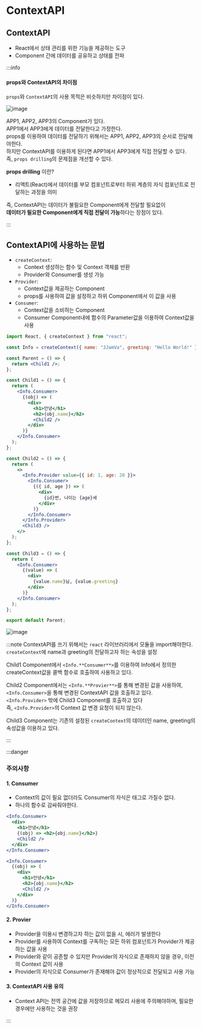 # ContextAPI

## ContextAPI

- React에서 상태 관리를 위한 기능을 제공하는 도구
- Component 간에 데이터를 공유하고 상태를 전파

:::info

#### props와 ContextAPI의 차이점

`props`와 `ContextAPI`의 사용 목적은 비슷하지만 차이점이 있다.<br/>

![image](https://github.com/JJamVa/JJamVa/assets/80045006/9c15d7c9-fbc1-4272-ab6e-7043aa663011)

APP1, APP2, APP3의 Component가 있다.<br/>
APP1에서 APP3에게 데이터를 전달한다고 가정한다.<br/>
props를 이용하여 데이터를 전달하기 위해서는 APP1, APP2, APP3의 순서로 전달해야한다.<br/>
하지만 ContextAPI를 이용하게 된다면 APP1에서 APP3에게 직접 전달할 수 있다.<br/>
즉, `props drilling`의 문제점을 개선할 수 있다.<br/>

**props drilling** 이란?
- 리액트(React)에서 데이터를 부모 컴포넌트로부터 하위 계층의 자식 컴포넌트로 전달하는 과정을 의미

즉, ContextAPI는 데이터가 불필요한 Component에게 전달할 필요없이<br/>
**데이터가 필요한 Component에게 직접 전달이 가능**하다는 장점이 있다.

:::

## ContextAPI에 사용하는 문법

- `createContext`:
  - Context 생성하는 함수 및 Context 객체를 반환
  - Provider와 Consumer를 생성 가능
- `Provider`:
  - Context값을 제공하는 Component
  - props를 사용하여 값을 설정하고 하위 Component에서 이 값을 사용
- `Consumer`:
  - Context값을 소비하는 Component
  - Consumer Component내에 함수의 Parameter값을 이용하여 Context값을 사용

```jsx
import React, { createContext } from "react";

const Info = createContext({ name: "JJamVa", greeting: "Hello World!" });

const Parent = () => {
  return <Child1 />;
};

const Child1 = () => {
  return (
    <Info.Consumer>
      {(obj) => (
        <div>
          <h1>안녕</h1>
          <h2>{obj.name}</h2>
          <Child2 />
        </div>
      )}
    </Info.Consumer>
  );
};

const Child2 = () => {
  return (
    <>
      <Info.Provider value={{ id: 1, age: 20 }}>
        <Info.Consumer>
          {({ id, age }) => (
            <div>
              {id}번, 나이는 {age}세
            </div>
          )}
        </Info.Consumer>
      </Info.Provider>
      <Child3 />
    </>
  );
};

const Child3 = () => {
  return (
    <Info.Consumer>
      {(value) => (
        <div>
          {value.name}님, {value.greeting}
        </div>
      )}
    </Info.Consumer>
  );
};

export default Parent;
```

![image](https://github.com/JJamVa/JJamVa/assets/80045006/f7b58cd1-81d4-4c3c-ac54-cb8d710483a4)

:::note
ContextAPI를 쓰기 위해서는 `react` 라이브러리에서 모듈을 import해야한다.<br/>
`createContext`에 name과 greeting의 전달하고자 하는 속성을 설정<br/>

Child1 Component에서 `<Info.**Consumer**>`를 이용하여 Info에서 정의한 createContext값을 콜백 함수로 호출하여 사용하고 있다.<br/>

Child2 Component에서는 `<Info.**Provier**>`를 통해 변경된 값을 사용하여,<br/>
`<Info.Consumer>`을 통해 변경된 ContextAPI 값을 호출하고 있다.<br/>
`<Info.Provider>` 밖에 Child3 Component를 호출하고 있다<br/>
즉, `<Info.Provider>`의 Context 값 변경 요청이 되지 않는다.<br/>

Child3 Component는 기존의 설정된 `createContext`의 데이터인 name, greeting의 속성값을 이용하고 있다.<br/>

:::

:::danger

### 주의사항

#### 1. Consumer

- Context의 값이 필요 없더라도 Consumer의 자식은 태그로 가질수 없다.
- 하나의 함수로 감싸줘야한다.

```jsx title="잘못된 예시 코드"
<Info.Consumer>
  <div>
    <h1>안녕</h1>
    {(obj) => <h2>{obj.name}</h2>}
    <Child2 />
  </div>
</Info.Consumer>
```

```jsx title="올바른 코드"
<Info.Consumer>
  {(obj) => (
    <div>
      <h1>안녕</h1>
      <h2>{obj.name}</h2>
      <Child2 />
    </div>
  )}
</Info.Consumer>
```

#### 2. Provier

- Provider을 이용시 변경하고자 하는 값이 없을 시, 에러가 발생한다
- Provider를 사용하여 Context를 구독하는 모든 하위 컴포넌트가 Provider가 제공하는 값을 사용
- Provider와 같이 공존할 수 있지만 Provider의 자식으로 존재하지 않을 경우, 이전의 Context 값이 사용
- Provider의 자식으로 Consumer가 존재해야 값이 정상적으로 전달되고 사용 가능

#### 3. ContextAPI 사용 유의

- Context API는 전역 공간에 값을 저장하므로 메모리 사용에 주의해야하며, 필요한 경우에만 사용하는 것을 권장

:::
